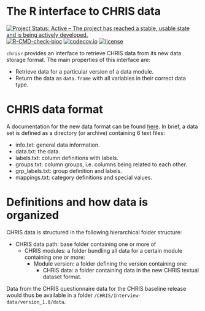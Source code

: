 # The R interface to CHRIS data

[![Project Status: Active – The project has reached a stable, usable state and is being actively developed.](https://www.repostatus.org/badges/latest/active.svg)](https://www.repostatus.org/#active)
[![R-CMD-check-bioc](https://github.com/EuracBiomedicalResearch/chrisr/workflows/R-CMD-check-bioc/badge.svg)](https://github.com/EuracBiomedicalResearch/chrisr/actions?query=workflow%3AR-CMD-check-bioc)
[![codecov.io](http://codecov.io/github/EuracBiomedicalResearch/chrisr/coverage.svg?branch=main)](http://codecov.io/github/EuracBiomedicalResearch/chrisr?branch=main)
[![license](https://img.shields.io/badge/license-Artistic--2.0-brightgreen.svg)](https://opensource.org/licenses/Artistic-2.0)

`chrisr` provides an interface to retrieve CHRIS data from its new data storage
format. The main properties of this interface are:

- Retrieve data for a particular version of a data module.
- Return the data as `data.frame` with all variables in their correct data type.

# CHRIS data format

A documentation for the new data format can be found
[here](https://wiki.gm.eurac.edu/index.php?title=Textual_Dataset_Format). In
brief, a data set is defined as a directory (or archive) containing 6 text
files:

- info.txt: general data information.
- data.txt: the data.
- labels.txt: column definitions with labels.
- groups.txt: column groups, i.e. columns being related to each other.
- grp_labels.txt: group definition and labels.
- mappings.txt: category definitions and special values.

# Definitions and how data is organized

CHRIS data is structured in the following hierarchical folder structure:

- CHRIS data path: base folder containing one or more of
  - CHRIS modules: a folder bundling all data for a certain module containing
    one or more:
    - Module version: a folder defining the version containing one:
	  - CHRIS data: a folder containing data in the new CHRIS textual dataset
        format.

Data from the CHRIS questionnaire data for the CHRIS baseline release would thus
be available in a folder `/CHRIS/Interview-data/version_1.0/data`.
